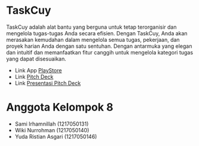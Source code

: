 # TaskCuy
TaskCuy adalah alat bantu yang berguna untuk tetap terorganisir dan mengelola tugas-tugas Anda secara efisien. Dengan TaskCuy, Anda akan merasakan kemudahan dalam mengelola semua tugas, pekerjaan, dan proyek harian Anda dengan satu sentuhan. Dengan antarmuka yang elegan dan intuitif dan memanfaatkan fitur canggih untuk mengelola kategori tugas yang dapat disesuaikan.

- Link App [PlayStore](https://play.google.com/store/apps/details?id=swy.kelompok8.taskcuy)
- Link [Pitch Deck](https://www.canva.com/design/DAF4vBGibBw/7Ru5TCnYh8LCX_REM7D24g/view)
- Link [Presentasi Pitch Deck](https://www.youtube.com/watch?v=BctrpBXJwrs&ab_channel=YudaRistian)

# Anggota Kelompok 8
- Sami Irhamnillah (1217050131)
- Wiki Nurrohman (1217050140)
- Yuda Ristian Asgari (1217050146)
